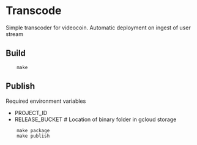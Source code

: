 # Transcode

Simple transcoder for videocoin. Automatic deployment on ingest of user stream

## Build

```shell
    make
```

## Publish

Required environment variables

- PROJECT_ID
- RELEASE_BUCKET # Location of binary folder in gcloud storage

```shell
    make package
    make publish
```
